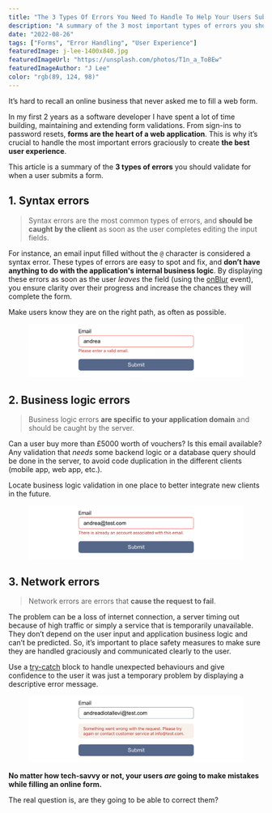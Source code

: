 ```yaml
---
title: "The 3 Types Of Errors You Need To Handle To Help Your Users Submit A Web Form"
description: "A summary of the 3 most important types of errors you should validate for when a user submits a form."
date: "2022-08-26"
tags: ["Forms", "Error Handling", "User Experience"]
featuredImage: j-lee-1400x840.jpg
featuredImageUrl: "https://unsplash.com/photos/T1n_a_ToBEw"
featuredImageAuthor: "J Lee"
color: "rgb(89, 124, 98)"
---
```


<style>
    @media only screen and (max-width: 750px) {
        .error-image {
            display: none;
        }
}
</style>

It’s hard to recall an online business that never asked me to fill a web form.

In my first 2 years as a software developer I have spent a lot of time building, maintaining and extending form validations. From sign-ins to password resets, **forms are the heart of a web application**. This is why it’s crucial to handle the most important errors graciously to create **the best user experience**.

This article is a summary of the **3 types of errors** you should validate for when a user submits a form.

## 1. Syntax errors

> Syntax errors are the most common types of errors, and **should be caught by the client** as soon as the user completes editing the input fields.

For instance, an email input filled without the `@` character is considered a syntax error. These types of errors are easy to spot and fix, and **don’t have anything to do with the application's internal business logic**. By displaying these errors as soon as the user _leaves_ the field (using the [onBlur](https://www.w3schools.com/jsref/event_onblur.asp) event), you ensure clarity over their progress and increase the chances they will complete the form.

Make users know they are on the right path, as often as possible.

<figure class="error-image">
    <img src="./syntax-error-final.png" alt="Syntax error example"/>
</figure>

## 2. Business logic errors

> Business logic errors **are specific to your application domain** and should be caught by the server.

Can a user buy more than £5000 worth of vouchers? Is this email available? Any validation that _needs_ some backend logic or a database query should be done in the server, to avoid code duplication in the different clients (mobile app, web app, etc.).

Locate business logic validation in one place to better integrate new clients in the future.

<figure class="error-image">
    <img src="./business-error-final.png" alt="Business error example"/>
</figure>

## 3. Network errors

> Network errors are errors that **cause the request to fail**.

The problem can be a loss of internet connection, a server timing out because of high traffic or simply a service that is temporarily unavailable. They don’t depend on the user input and application business logic and can’t be predicted. So, it’s important to place safety measures to make sure they are handled graciously and communicated clearly to the user.

Use a [try-catch](https://developer.mozilla.org/en-US/docs/Web/JavaScript/Reference/Statements/try...catch) block to handle unexpected behaviours and give confidence to the user it was just a temporary problem by displaying a descriptive error message.

<figure class="error-image">
    <img src="./network-error-final.png" alt="Network error example"/>
</figure>

**No matter how tech-savvy or not, your users _are_ going to make mistakes while filling an online form.**

The real question is, are they going to be able to correct them?
